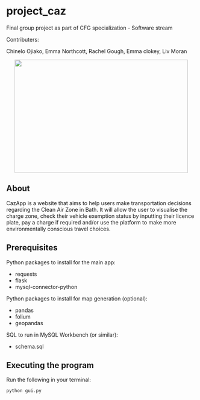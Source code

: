 # project_caz
Final group project as part of CFG specialization - Software stream

Contributers:

Chinelo Ojiako, Emma Northcott, Rachel Gough, Emma clokey, Liv Moran


<p align="center">
  <img width="460" height="300" src="https://user-images.githubusercontent.com/107497987/184506407-f8359b3a-fb03-48fe-b282-7b522743238b.jpg">
</p>

## About
CazApp is a website that aims to help users make transportation decisions regarding the Clean Air Zone in Bath. It will allow the user to visualise the charge zone, check their vehicle exemption status by inputting their licence plate, pay a charge if required and/or use the platform to make more environmentally conscious travel choices.

## Prerequisites
Python packages to install for the main app:
- requests 
- flask
- mysql-connector-python

Python packages to install for map generation (optional): 
- pandas
- folium
- geopandas

SQL to run in MySQL Workbench (or similar): 
- schema.sql

## Executing the program
Run the following in your terminal: 
```commandline
python gui.py 
```